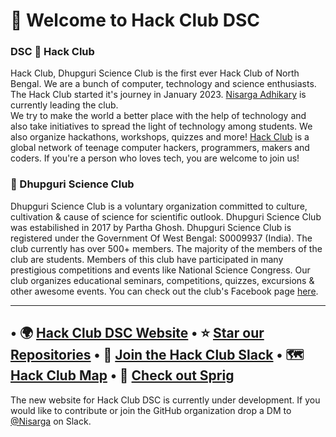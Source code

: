 # 👋 Welcome to Hack Club DSC


###  DSC 🚀 Hack Club 

Hack Club, Dhupguri Science Club is the first ever Hack Club of North Bengal. We are a bunch of computer, technology and science 
enthusiasts. The Hack Club started it's journey in January 2023. [Nisarga Adhikary](https://github.com/nisarga-developer) is currently leading the club.  
We try to make the world a better place with the help of technology and also take initiatives to spread the light of technology among students. We also organize hackathons, workshops, quizzes and more!
[Hack Club](https://hackclub.com/) is  a global network of teenage computer hackers, programmers, makers and coders. If you're a person who loves tech, you are welcome to join us!

###  🔭 Dhupguri Science Club 

Dhupguri Science Club is a voluntary organization committed to culture, cultivation & cause of science for scientific outlook. Dhupguri Science Club was estabilished in 2017 by
Partha Ghosh. Dhupguri Science Club is registered under the Government Of West Bengal: S0009937 (India). 
The club currently has over 500+ members. The majority of the members of the club are students.
Members of this club have participated in many prestigious competitions and events like National Science Congress.
Our club organizes educational seminars, competitions, quizzes, excursions & other awesome events. 
You can check out the club's Facebook page [here]().

---
• 🌍 [Hack Club DSC Website](https://hackclub-dsc.vercel.app)
• ⭐ [Star our Repositories](https://github.com/hackclub-dsc)
• 🌈 [Join the Hack Club Slack](https//hackclub.com/slack)
• 🗺️ [Hack Club Map](https://hackclub.com/map)
• 🍃 [Check out Sprig](https://sprig.hackclub.dev)
---
The new website for Hack Club DSC is currently under development. If you would like to contribute or join the GitHub organization drop a DM to [@Nisarga](https://scrapbook.hackclub.com/ni5arga) on Slack.
